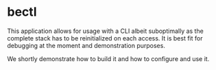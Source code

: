 # bectl

This application allows for usage with a CLI albeit suboptimally as the
complete stack has to be reinitialized on each access. It is best fit for
debugging at the moment and demonstration purposes.

We shortly demonstrate how to build it and how to configure and use it.
